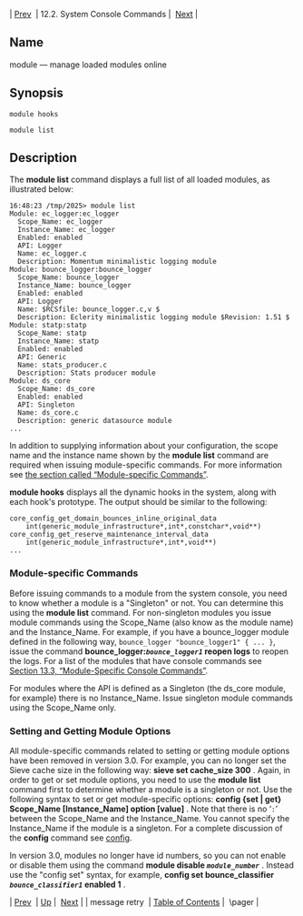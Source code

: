 | [Prev](console_commands.message_retry)  | 12.2. System Console Commands |  [Next](console_commands.pager.php) |

<a name="console_commands.module"></a>
## Name

module — manage loaded modules online

## Synopsis

`module hooks`

`module list`

<a name="console_commands.module.version_3"></a>
## Description

The **module list**      command displays a full list of all loaded modules, as illustrated below:

```
16:48:23 /tmp/2025> module list
Module: ec_logger:ec_logger
  Scope_Name: ec_logger
  Instance_Name: ec_logger
  Enabled: enabled
  API: Logger
  Name: ec_logger.c
  Description: Momentum minimalistic logging module
Module: bounce_logger:bounce_logger
  Scope_Name: bounce_logger
  Instance_Name: bounce_logger
  Enabled: enabled
  API: Logger
  Name: $RCSfile: bounce_logger.c,v $
  Description: Eclerity minimalistic logging module $Revision: 1.51 $
Module: statp:statp
  Scope_Name: statp
  Instance_Name: statp
  Enabled: enabled
  API: Generic
  Name: stats_producer.c
  Description: Stats producer module
Module: ds_core
  Scope_Name: ds_core
  Enabled: enabled
  API: Singleton
  Name: ds_core.c
  Description: generic datasource module
...
```

In addition to supplying information about your configuration, the scope name and the instance name shown by the **module list**      command are required when issuing module-specific commands. For more information see [the section called “Module-specific Commands”](console_commands.module#console_commands.module.version_3.module.specific "Module-specific Commands").

**module hooks**       displays all the dynamic hooks in the system, along with each hook's prototype. The output should be similar to the following:

```
core_config_get_domain_bounces_inline_original_data
	int(generic_module_infrastructure*,int*,constchar*,void**)
core_config_get_reserve_maintenance_interval_data
	int(generic_module_infrastructure*,int*,void**)
...
```
<a name="console_commands.module.version_3.module.specific"></a>
### Module-specific Commands

Before issuing commands to a module from the system console, you need to know whether a module is a "Singleton" or not. You can determine this using the **module list**      command. For non-singleton modules you issue module commands using the Scope_Name (also know as the module name) and the Instance_Name. For example, if you have a bounce_logger module defined in the following way, `bounce_logger "bounce_logger1" { ... }`, issue the command **bounce_logger:*`bounce_logger1`* reopen logs**             to reopen the logs. For a list of the modules that have console commands see [Section 13.3, “Module-Specific Console Commands”](module_specific_console_commands "13.3. Module-Specific Console Commands").

For modules where the API is defined as a Singleton (the ds_core module, for example) there is no Instance_Name. Issue singleton module commands using the Scope_Name only.

<a name="idp16182272"></a>
### Setting and Getting Module Options

All module-specific commands related to setting or getting module options have been removed in version 3.0\. For example, you can no longer set the Sieve cache size in the following way: **sieve set cache_size 300** . Again, in order to get or set module options, you need to use the **module list**      command first to determine whether a module is a singleton or not. Use the following syntax to set or get module-specific options: **config {set | get} Scope_Name [Instance_Name] option [value]** . Note that there is no ‘`:`’ between the Scope_Name and the Instance_Name. You cannot specify the Instance_Name if the module is a singleton. For a complete discussion of the **config** command see [config](console_commands.config "config").

In version 3.0, modules no longer have id numbers, so you can not enable or disable them using the command **module disable *`module_number`*** . Instead use the "config set" syntax, for example, **config set bounce_classifier *`bounce_classifier1`* enabled 1** .

| [Prev](console_commands.message_retry)  | [Up](console.commands.non-module.php) |  [Next](console_commands.pager.php) |
| message retry  | [Table of Contents](index) |  \pager |
